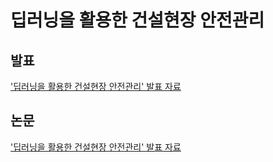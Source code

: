 # 딥러닝을 활용한 건설현장 안전관리 

## 발표 
['딥러닝을 활용한 건설현장 안전관리' 발표 자료](./SmartConstructionPresentation.pdf)

## 논문
['딥러닝을 활용한 건설현장 안전관리' 발표 자료](./PreventationOfConstructionSiteAccidentsUsingDeepLearning.pdf)
